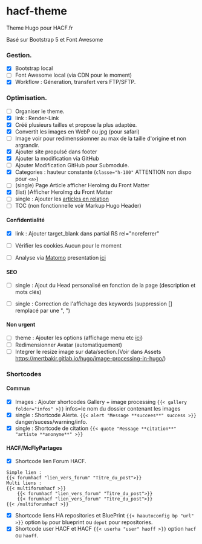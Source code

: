 # hacf-theme
Theme Hugo pour HACF.fr

Basé sur Bootstrap 5 et Font Awesome

### Gestion.
* [X] Bootstrap local
* [ ] Font Awesome local (via CDN pour le moment)
* [X] Workflow : Géneration, transfert vers FTP/SFTP.

### Optimisation.
* [ ] Organiser le theme.
* [X] link : Render-Link
* [X] Créé plusieurs tailles  et propose la plus adaptée.
* [X] Convertit les images en WebP ou jpg (pour safari)
* [ ] Image voir pour redimenssiomner au max de la taille d'origine et non argrandir.
* [X] Ajouter site propulsé dans footer
* [X] Ajouter la modification via GitHub
* [ ] Ajouter Modification GitHub pour Submodule.
* [X] Categories : hauteur constante (`classe="h-100"` ATTENTION non dispo pour `<a>`)
* [ ] (single) Page Article afficher HeroImg du Front Matter
* [X] (list) )Afficher HeroImg du Front Matter
* [ ] single : Ajouter les [articles en relation](https://bout2code.fr/tutos/creer-un-site-avec-hugo/comment-creer-un-site-avec-hugo-partie-7-ajouter-du-contenu-en-relation/)
* [ ] TOC (non fonctionnelle voir Markup Hugo Header)
  
#### Confidentialité
* [X] link : Ajouter target_blank dans partial RS rel="noreferrer"
* [ ] Vérifier les cookies.Aucun pour le moment
* [ ] Analyse via [Matomo](https://fr.matomo.org/) presentation [ici](https://zestedesavoir.com/tutoriels/2508/matomo-analytics/)


#### SEO
* [ ] single : Ajout du Head personalisé en fonction de la page (description et mots clés)
* [ ] single : Correction de l'affichage des keywords (suppression [] remplacé par une ", ")


#### Non urgent
* [ ] theme : Ajouter les options (affichage menu etc [ici](https://github.com/razonyang/hugo-theme-bootstrap/tree/master/layouts/partials/sidebar))
* [ ] Redimensionner Avatar (automatiquement)
* [ ] Integrer le resize image sur data/section.(Voir dans Assets https://mertbakir.gitlab.io/hugo/image-processing-in-hugo/)

### Shortcodes
#### Commun
* [X] Images : Ajouter shortcodes Gallery + image processing `{{< gallery folder="infos" >}}` infos=le nom du dossier contenant les images
* [X] single : Shortcode Alerte. `{{< alert "Message **succees**" success >}}` danger/sucess/warning/info.
* [X] single : Shortcode de citation `{{< quote "Message **citation**" "artiste **anonyme**" >}}`

#### HACF/McFlyPartages
* [X] Shortcode lien Forum HACF. 
```
Simple lien : 
{{< forumhacf "lien_vers_forum" "Titre_du_post">}} 
Multi liens : 
{{< multiforumhacf >}}
    {{< forumhacf "lien_vers_forum" "Titre_du_post">}}
    {{< forumhacf "lien_vers_forum" "Titre_du_post">}}
{{< /multiforumhacf >}}
```
* [X] Shortcode liens HA repositories et BluePrint `{{< haautoconfig bp "url" >}}` option `bp` pour blueprint ou `depot` pour repositories.
* [X] Shortcode user HACF et HACF `{{< userha "user" haoff >}}` option `hacf` ou `haoff`.